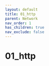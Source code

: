 ```yaml
---
layout: default
title: 01_http
parent: Network
nav_order: 1
has_children: true
nav_exclude: false
---
```


# 01_http

